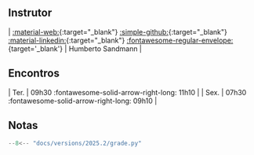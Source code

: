 ## Instrutor

| [:material-web:](https://hsandmann.github.io/){:target="_blank"} [:simple-github:](https://github.com/hsandmann){:target="_blank"} [:material-linkedin:](https://www.linkedin.com/in/hsandmann/){:target="_blank"} [:fontawesome-regular-envelope:](mailto:humberto.sandmann@espm.br){target='_blank'} | Humberto Sandmann |


## Encontros

| Ter. | 09h30 :fontawesome-solid-arrow-right-long: 11h10 |
| Sex. | 07h30 :fontawesome-solid-arrow-right-long: 09h10 |


## Notas

```python exec="on" html="1"
--8<-- "docs/versions/2025.2/grade.py"
```

